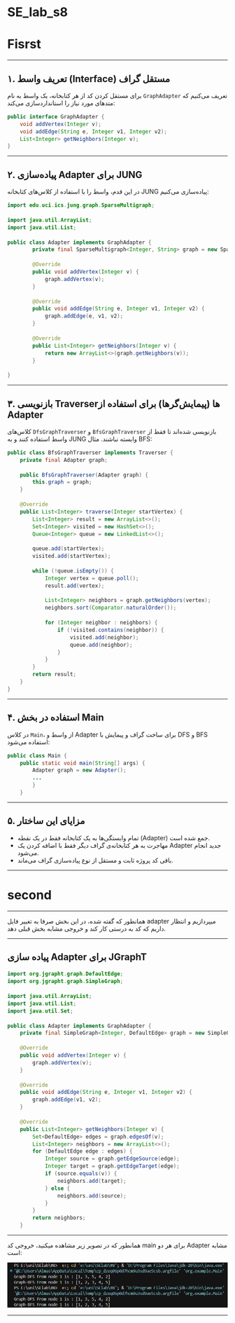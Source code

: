 # SE_lab_s8
# Fisrst
---

## ۱. تعریف واسط (Interface) مستقل گراف

برای مستقل کردن کد از هر کتابخانه، یک واسط به نام `GraphAdapter` تعریف می‌کنیم که متدهای مورد نیاز را استانداردسازی می‌کند:

```java
public interface GraphAdapter {
    void addVertex(Integer v);
    void addEdge(String e, Integer v1, Integer v2);
    List<Integer> getNeighbors(Integer v);
}
```

---

## ۲. پیاده‌سازی Adapter برای JUNG

در این قدم، واسط را با استفاده از کلاس‌های کتابخانه JUNG پیاده‌سازی می‌کنیم:

```java
import edu.uci.ics.jung.graph.SparseMultigraph;

import java.util.ArrayList;
import java.util.List;

public class Adapter implements GraphAdapter {
        private final SparseMultigraph<Integer, String> graph = new SparseMultigraph<>();

        @Override
        public void addVertex(Integer v) {
            graph.addVertex(v);
        }

        @Override
        public void addEdge(String e, Integer v1, Integer v2) {
            graph.addEdge(e, v1, v2);
        }

        @Override
        public List<Integer> getNeighbors(Integer v) {
            return new ArrayList<>(graph.getNeighbors(v));
        }

}
```

---

## ۳. بازنویسی Traverserها (پیمایش‌گرها) برای استفاده از Adapter

کلاس‌های `DfsGraphTraverser` و `BfsGraphTraverser` بازنویسی شده‌اند تا فقط از واسط استفاده کنند و به JUNG وابسته نباشند. مثال BFS:

```java
public class BfsGraphTraverser implements Traverser {
    private final Adapter graph;

    public BfsGraphTraverser(Adapter graph) {
        this.graph = graph;
    }

    @Override
    public List<Integer> traverse(Integer startVertex) {
        List<Integer> result = new ArrayList<>();
        Set<Integer> visited = new HashSet<>();
        Queue<Integer> queue = new LinkedList<>();

        queue.add(startVertex);
        visited.add(startVertex);

        while (!queue.isEmpty()) {
            Integer vertex = queue.poll();
            result.add(vertex);

            List<Integer> neighbors = graph.getNeighbors(vertex);
            neighbors.sort(Comparator.naturalOrder());

            for (Integer neighbor : neighbors) {
                if (!visited.contains(neighbor)) {
                    visited.add(neighbor);
                    queue.add(neighbor);
                }
            }
        }
        return result;
    }
}
```

---

## ۴. استفاده در بخش Main

در کلاس `Main`، از واسط و Adapter برای ساخت گراف و پیمایش با DFS و BFS استفاده می‌شود:

```java
public class Main {
    public static void main(String[] args) {
        Adapter graph = new Adapter();
        ...
        }
    }
```

---

## ۵. مزایای این ساختار

- تمام وابستگی‌ها به یک کتابخانه فقط در یک نقطه (Adapter) جمع شده است.
- مهاجرت به هر کتابخانه‌ی گراف دیگر فقط با اضافه کردن یک Adapter جدید انجام می‌شود.
- باقی کد پروژه ثابت و مستقل از نوع پیاده‌سازی گراف می‌ماند.

---

# second
---
همانطور که گفته شده، در این بخش صرفا به تغییر فایل adapter میپردازیم و انتظار داریم که کد به درستی کار کند و خروجی مشابه بخش قبلی دهد.

---
## پیاده سازی Adapter برای JGraphT

```java
import org.jgrapht.graph.DefaultEdge;
import org.jgrapht.graph.SimpleGraph;

import java.util.ArrayList;
import java.util.List;
import java.util.Set;

public class Adapter implements GraphAdapter {
    private final SimpleGraph<Integer, DefaultEdge> graph = new SimpleGraph<>(DefaultEdge.class);

    @Override
    public void addVertex(Integer v) {
        graph.addVertex(v);
    }

    @Override
    public void addEdge(String e, Integer v1, Integer v2) {
        graph.addEdge(v1, v2);
    }

    @Override
    public List<Integer> getNeighbors(Integer v) {
        Set<DefaultEdge> edges = graph.edgesOf(v);
        List<Integer> neighbors = new ArrayList<>();
        for (DefaultEdge edge : edges) {
            Integer source = graph.getEdgeSource(edge);
            Integer target = graph.getEdgeTarget(edge);
            if (source.equals(v)) {
                neighbors.add(target);
            } else {
                neighbors.add(source);
            }
        }
        return neighbors;
    }

```

---

همانطور که در تصویر زیر مشاهده میکنید، خروجی کد main برای هر دو Adapter مشابه است:

![Sample output](i1.png)

---
